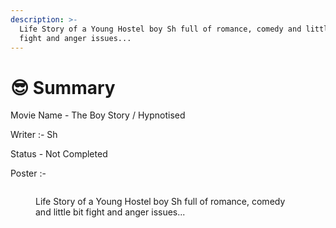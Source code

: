 ```yaml
---
description: >-
  Life Story of a Young Hostel boy Sh full of romance, comedy and little bit
  fight and anger issues...
---
```


# 😎 Summary



Movie Name - The Boy Story / Hypnotised

Writer :- Sh

Status - Not Completed

Poster :-

<figure><img src="https://lh7-us.googleusercontent.com/6iSsqEEUIO9a0Q-753wT7VxEsfaziynwe7GqgomSbupgR_5GtSrwuQY_4nC8Il_dnnhTuVVb-M0YbORE3hF47Eh0ijgEtQL2iHddv1X8HCFgG2NRgoU_tb63QxvONiDtmyq5OCVjeYdD4NH0TeSg4Xc" alt=""><figcaption><p>Life Story of a Young Hostel boy Sh full of romance, comedy and little bit fight and anger issues...</p></figcaption></figure>
